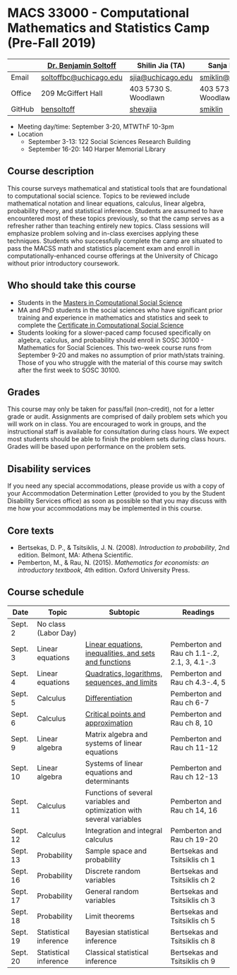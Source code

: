 # MACS 33000 - Computational Mathematics and Statistics Camp (Pre-Fall 2019)

|  | [Dr. Benjamin Soltoff](http://www.bensoltoff.com/) | Shilin Jia (TA) | Sanja Miklin (TA) | Jiaxu Han (TA) |
|--------|----------------------------------------------------|--------------------|---------------------------------------|-----------------------|
| Email | soltoffbc@uchicago.edu | sjia@uchicago.edu | smiklin@uchicago.edu | hanjiaxu@uchicago.edu |
| Office | 209 McGiffert Hall | 403 5730 S. Woodlawn | 403 5730 S. Woodlawn |  |
| GitHub | [bensoltoff](https://github.com/bensoltoff) | [shevajia](https://github.com/shevajia) | [smiklin](https://github.com/smiklin) | [hanjiaxu](https://github.com/hanjiaxu) |

* Meeting day/time: September 3-20, MTWThF 10-3pm
* Location
    * September 3-13: 122 Social Sciences Research Building
    * September 16-20: 140 Harper Memorial Library

## Course description

This course surveys mathematical and statistical tools that are foundational to computational social science. Topics to be reviewed include mathematical notation and linear equations, calculus, linear algebra, probability theory, and statistical inference. Students are assumed to have encountered most of these topics previously, so that the camp serves as a refresher rather than teaching entirely new topics. Class sessions will emphasize problem solving and in-class exercises applying these techniques. Students who successfully complete the camp are situated to pass the MACSS math and statistics placement exam and enroll in computationally-enhanced course offerings at the University of Chicago without prior introductory coursework.

## Who should take this course

* Students in the [Masters in Computational Social Science](https://macss.uchicago.edu/)
* MA and PhD students in the social sciences who have significant prior training and experience in mathematics and statistics and seek to complete the [Certificate in Computational Social Science](https://macss.uchicago.edu/content/certificate-current-students)
* Students looking for a slower-paced camp focused specifically on algebra, calculus, and probability should enroll in SOSC 30100 - Mathematics for Social Sciences. This two-week course runs from September 9-20 and makes no assumption of prior math/stats training. Those of you who struggle with the material of this course may switch after the first week to SOSC 30100.

## Grades

This course may only be taken for pass/fail (non-credit), not for a letter grade or audit. Assignments are comprised of daily problem sets which you will work on in class. You are encouraged to work in groups, and the instructional staff is available for consultation during class hours. We expect most students should be able to finish the problem sets during class hours. Grades will be based upon performance on the problem sets.

## Disability services

If you need any special accommodations, please provide us with a copy of your Accommodation Determination Letter (provided to you by the Student Disability Services office) as soon as possible so that you may discuss with me how your accommodations may be implemented in this course.

## Core texts

* Bertsekas, D. P., & Tsitsiklis, J. N. (2008). *Introduction to probability*, 2nd edition. Belmont, MA: Athena Scientific.
* Pemberton, M., & Rau, N. (2015). *Mathematics for economists: an introductory textbook*, 4th edition. Oxford University Press.

## Course schedule

| Date | Topic | Subtopic | Readings |
|----------|-----------------------|------------------------------------------------------------------------|-------------------------------|
| Sept. 2 | No class (Labor Day) |  |  |
| Sept. 3 | Linear equations | [Linear equations, inequalities, and sets and functions](https://math-camp.github.io/notes/01-functions-sets.html) | Pemberton and Rau ch 1.1-.2, 2.1, 3, 4.1-.3 |
| Sept. 4 | Linear equations | [Quadratics, logarithms, sequences, and limits](https://math-camp.github.io/notes/02-sequences-limits.html) | Pemberton and Rau ch 4.3-.4, 5 |
| Sept. 5 | Calculus | [Differentiation](https://math-camp.github.io/notes/03-differentiation.html) | Pemberton and Rau ch 6-7 |
| Sept. 6 | Calculus | [Critical points and approximation](https://math-camp.github.io/notes/04-critical-points.html) | Pemberton and Rau ch 8, 10 |
| Sept. 9 | Linear algebra | Matrix algebra and systems of linear equations | Pemberton and Rau ch 11-12 |
| Sept. 10 | Linear algebra | Systems of linear equations and determinants | Pemberton and Rau ch 12-13 |
| Sept. 11 | Calculus | Functions of several variables and optimization with several variables | Pemberton and Rau ch 14, 16 |
| Sept. 12 | Calculus | Integration and integral calculus | Pemberton and Rau ch 19-20 |
| Sept. 13 | Probability | Sample space and probability | Bertsekas and Tsitsiklis ch 1 |
| Sept. 16 | Probability | Discrete random variables | Bertsekas and Tsitsiklis ch 2 |
| Sept. 17 | Probability | General random variables | Bertsekas and Tsitsiklis ch 3 |
| Sept. 18 | Probability | Limit theorems | Bertsekas and Tsitsiklis ch 5 |
| Sept. 19 | Statistical inference | Bayesian statistical inference | Bertsekas and Tsitsiklis ch 8 |
| Sept. 20 | Statistical inference | Classical statistical inference | Bertsekas and Tsitsiklis ch 9 |
